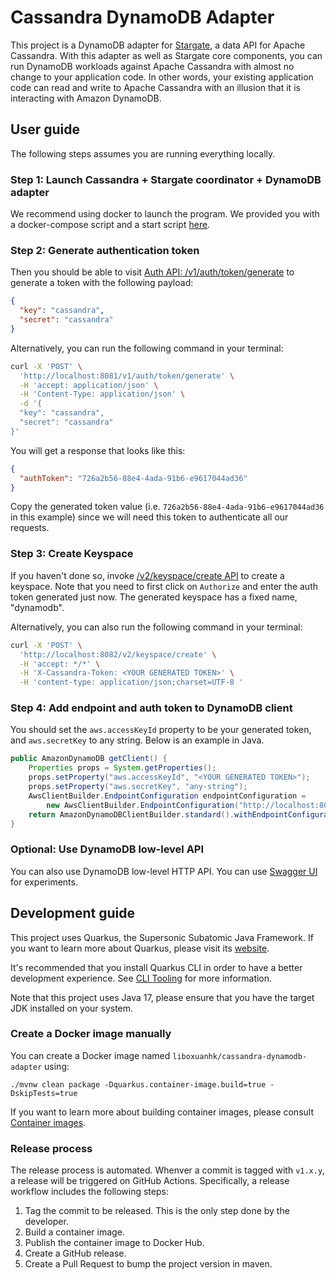 # Cassandra DynamoDB Adapter

This project is a DynamoDB adapter for [Stargate](https://stargate.io/), a data API for Apache Cassandra.
With this adapter as well as Stargate core components, you can run DynamoDB workloads against Apache Cassandra with
almost no change to your application code. In other words, your existing application code can read and write to Apache
Cassandra with an illusion that it is interacting with Amazon DynamoDB.

## User guide

The following steps assumes you are running everything locally.

### Step 1: Launch Cassandra + Stargate coordinator + DynamoDB adapter

We recommend using docker to launch the program. We provided you with a docker-compose script and a start script [here](./docker-compose).

### Step 2: Generate authentication token

Then you should be able to visit [Auth API: /v1/auth/token/generate](http://localhost:8081/swagger-ui/#/auth/createToken_1) to generate a token with
the following payload:

```json
{
  "key": "cassandra",
  "secret": "cassandra"
}
```

Alternatively, you can run the following command in your terminal:

```bash
curl -X 'POST' \
  'http://localhost:8081/v1/auth/token/generate' \
  -H 'accept: application/json' \
  -H 'Content-Type: application/json' \
  -d '{
  "key": "cassandra",
  "secret": "cassandra"
}'
```

You will get a response that looks like this:

```json
{
  "authToken": "726a2b56-88e4-4ada-91b6-e9617044ad36"
}
```

Copy the generated token value (i.e. `726a2b56-88e4-4ada-91b6-e9617044ad36` in this example) since we will need this token to authenticate all our requests.

### Step 3: Create Keyspace

If you haven't done so, invoke [/v2/keyspace/create API](http://localhost:8082/swagger-ui/#/default/post_v2_keyspace_create) to create a keyspace.
Note that you need to first click on `Authorize` and enter the auth token generated just now. The generated keyspace has a fixed name, "dynamodb".

Alternatively, you can also run the following command in your terminal:

```bash
curl -X 'POST' \
  'http://localhost:8082/v2/keyspace/create' \
  -H 'accept: */*' \
  -H 'X-Cassandra-Token: <YOUR GENERATED TOKEN>' \
  -H 'content-type: application/json;charset=UTF-8 '
```

### Step 4: Add endpoint and auth token to DynamoDB client

You should set the `aws.accessKeyId` property to be your generated token, and `aws.secretKey` to any string. Below
is an example in Java.

```java
public AmazonDynamoDB getClient() {
    Properties props = System.getProperties();
    props.setProperty("aws.accessKeyId", "<YOUR GENERATED TOKEN>");
    props.setProperty("aws.secretKey", "any-string");
    AwsClientBuilder.EndpointConfiguration endpointConfiguration =
        new AwsClientBuilder.EndpointConfiguration("http://localhost:8082/v2", "any-string");
    return AmazonDynamoDBClientBuilder.standard().withEndpointConfiguration(endpointConfiguration).build();
}
```

### Optional: Use DynamoDB low-level API

You can also use DynamoDB low-level HTTP API. You can use [Swagger UI](http://localhost:8082/swagger-ui/) for experiments.

## Development guide

This project uses Quarkus, the Supersonic Subatomic Java Framework.
If you want to learn more about Quarkus, please visit its [website](https://quarkus.io/).

It's recommended that you install Quarkus CLI in order to have a better development experience.
See [CLI Tooling](https://quarkus.io/guides/cli-tooling) for more information.

Note that this project uses Java 17, please ensure that you have the target JDK installed on your system.

### Create a Docker image manually

You can create a Docker image named `liboxuanhk/cassandra-dynamodb-adapter` using:
```
./mvnw clean package -Dquarkus.container-image.build=true -DskipTests=true
```

If you want to learn more about building container images, please consult [Container images](https://quarkus.io/guides/container-image).

### Release process

The release process is automated. Whenver a commit is tagged
with `v1.x.y`, a release will be triggered on GitHub Actions. Specifically,
a release workflow includes the following steps:

1. Tag the commit to be released. This is the only
   step done by the developer.
2. Build a container image.
3. Publish the container image to Docker Hub.
4. Create a GitHub release.
5. Create a Pull Request to bump the project version
   in maven.
